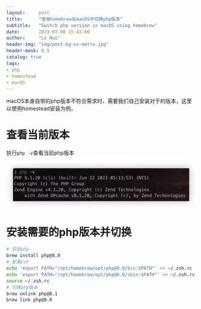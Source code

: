 ```yaml
---
layout:     post
title:      "使用homebrew在macOS中切换php版本"
subtitle:   "Switch php version in macOS using homebrew"
date:       2023-07-08 15:43:00
author:     "Lv Hui"
header-img: "img/post-bg-os-metro.jpg"
header-mask: 0.5
catalog: true
tags:
- php
- homestead
- macOS 
---
```


macOS本身自带的php版本不符合需求时，需要我们自己安装对于的版本，这里以使用homestead安装为例。

# 查看当前版本

执行`php -v`查看当前php版本

![查看php版本](/img/in-post/macos-php-version/check_version.png)

# 安装需要的php版本并切换

```zsh
# 安装php
brew install php@8.0
# 配置zsh
echo 'export PATH="/opt/homebrew/opt/php@8.0/bin:$PATH"' >> ~/.zsh.rc
echo 'export PATH="/opt/homebrew/opt/php@8.0/sbin:$PATH"' >> ~/.zsh.rc
source ~/.zsh.rc
# 切换php版本
brew unlink php@8.1
brew link php@8.0
```